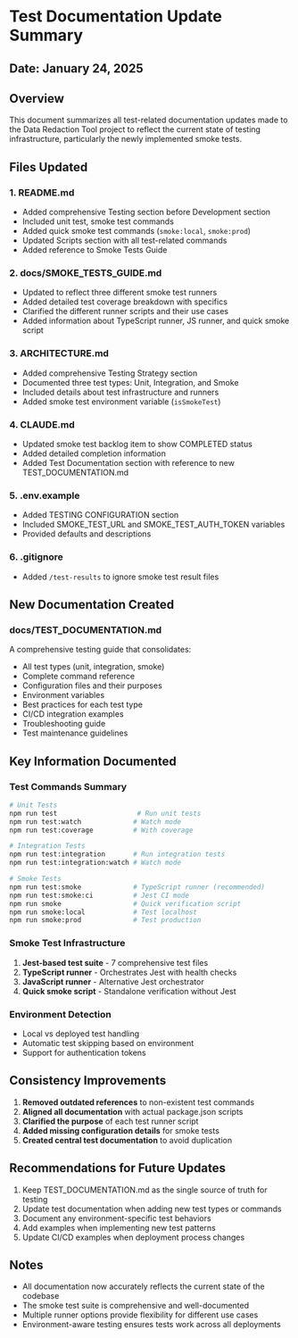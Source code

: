 # Test Documentation Update Summary

## Date: January 24, 2025

## Overview
This document summarizes all test-related documentation updates made to the Data Redaction Tool project to reflect the current state of testing infrastructure, particularly the newly implemented smoke tests.

## Files Updated

### 1. **README.md**
- Added comprehensive Testing section before Development section
- Included unit test, smoke test commands
- Added quick smoke test commands (`smoke:local`, `smoke:prod`)
- Updated Scripts section with all test-related commands
- Added reference to Smoke Tests Guide

### 2. **docs/SMOKE_TESTS_GUIDE.md**
- Updated to reflect three different smoke test runners
- Added detailed test coverage breakdown with specifics
- Clarified the different runner scripts and their use cases
- Added information about TypeScript runner, JS runner, and quick smoke script

### 3. **ARCHITECTURE.md**
- Added comprehensive Testing Strategy section
- Documented three test types: Unit, Integration, and Smoke
- Included details about test infrastructure and runners
- Added smoke test environment variable (`isSmokeTest`)

### 4. **CLAUDE.md**
- Updated smoke test backlog item to show COMPLETED status
- Added detailed completion information
- Added Test Documentation section with reference to new TEST_DOCUMENTATION.md

### 5. **.env.example**
- Added TESTING CONFIGURATION section
- Included SMOKE_TEST_URL and SMOKE_TEST_AUTH_TOKEN variables
- Provided defaults and descriptions

### 6. **.gitignore**
- Added `/test-results` to ignore smoke test result files

## New Documentation Created

### **docs/TEST_DOCUMENTATION.md**
A comprehensive testing guide that consolidates:
- All test types (unit, integration, smoke)
- Complete command reference
- Configuration files and their purposes
- Environment variables
- Best practices for each test type
- CI/CD integration examples
- Troubleshooting guide
- Test maintenance guidelines

## Key Information Documented

### Test Commands Summary
```bash
# Unit Tests
npm run test                    # Run unit tests
npm run test:watch             # Watch mode
npm run test:coverage          # With coverage

# Integration Tests  
npm run test:integration       # Run integration tests
npm run test:integration:watch # Watch mode

# Smoke Tests
npm run test:smoke             # TypeScript runner (recommended)
npm run test:smoke:ci          # Jest CI mode
npm run smoke                  # Quick verification script
npm run smoke:local            # Test localhost
npm run smoke:prod             # Test production
```

### Smoke Test Infrastructure
1. **Jest-based test suite** - 7 comprehensive test files
2. **TypeScript runner** - Orchestrates Jest with health checks
3. **JavaScript runner** - Alternative Jest orchestrator  
4. **Quick smoke script** - Standalone verification without Jest

### Environment Detection
- Local vs deployed test handling
- Automatic test skipping based on environment
- Support for authentication tokens

## Consistency Improvements

1. **Removed outdated references** to non-existent test commands
2. **Aligned all documentation** with actual package.json scripts
3. **Clarified the purpose** of each test runner script
4. **Added missing configuration details** for smoke tests
5. **Created central test documentation** to avoid duplication

## Recommendations for Future Updates

1. Keep TEST_DOCUMENTATION.md as the single source of truth for testing
2. Update test documentation when adding new test types or commands
3. Document any environment-specific test behaviors
4. Add examples when implementing new test patterns
5. Update CI/CD examples when deployment process changes

## Notes

- All documentation now accurately reflects the current state of the codebase
- The smoke test suite is comprehensive and well-documented
- Multiple runner options provide flexibility for different use cases
- Environment-aware testing ensures tests work across all deployments
